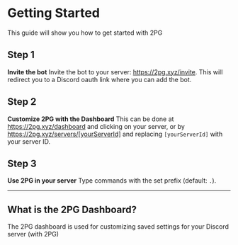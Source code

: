 # Getting Started
This guide will show you how to get started with 2PG

## Step 1
**Invite the bot**
Invite the bot to your server: https://2pg.xyz/invite.
This will redirect you to a Discord oauth link where you can add the bot.

## Step 2
**Customize 2PG with the Dashboard**
This can be done at https://2pg.xyz/dashboard and clicking on your server,
or by https://2pg.xyz/servers/[yourServerId] and replacing `[yourServerId]` with your server ID.

## Step 3
**Use 2PG in your server**
Type commands with the set prefix (default: `.`).

---

## What is the 2PG Dashboard?
The 2PG dashboard is used for customizing saved settings for your Discord server (with 2PG)